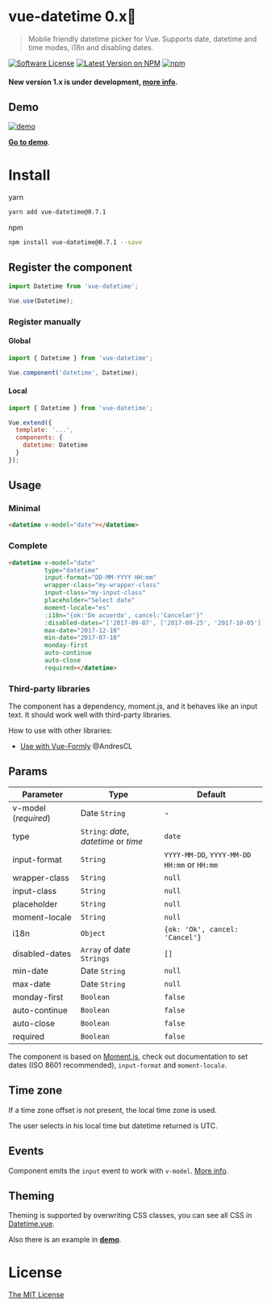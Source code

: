 # vue-datetime 0.x

> Mobile friendly datetime picker for Vue. Supports date, datetime and time modes, i18n and disabling dates.

[![Software License](https://img.shields.io/badge/license-MIT-brightgreen.svg?style=flat-square)](LICENSE.md)
[![Latest Version on NPM](https://img.shields.io/npm/v/vue-datetime.svg?style=flat-square)](https://npmjs.com/package/vue-datetime)
[![npm](https://img.shields.io/npm/dt/vue-datetime.svg?style=flat-square)](https://www.npmjs.com/package/vue-datetime)

#### New version 1.x is under development, [more info](https://github.com/mariomka/vue-datetime/issues/28).

## Demo

[![demo](https://raw.githubusercontent.com/mariomka/vue-datetime/master/docs/demo.gif)](http://mariomka.github.io/vue-datetime)

**[Go to demo](http://mariomka.github.io/vue-datetime)**.

# Install

yarn

```bash
yarn add vue-datetime@0.7.1
```

npm

```bash
npm install vue-datetime@0.7.1 --save
```

## Register the component

```js
import Datetime from 'vue-datetime';

Vue.use(Datetime);
```

### Register manually

#### Global

```js
import { Datetime } from 'vue-datetime';

Vue.component('datetime', Datetime);
```

#### Local

```js
import { Datetime } from 'vue-datetime';

Vue.extend({
  template: '...',
  components: {
    datetime: Datetime
  }
});
```

## Usage

### Minimal

```html
<datetime v-model="date"></datetime>
```

### Complete

```html
<datetime v-model="date"
          type="datetime"
          input-format="DD-MM-YYYY HH:mm"
          wrapper-class="my-wrapper-class"
          input-class="my-input-class"
          placeholder="Select date"
          moment-locale="es"
          :i18n="{ok:'De acuerdo', cancel:'Cancelar'}"
          :disabled-dates="['2017-09-07', ['2017-09-25', '2017-10-05']]"
          max-date="2017-12-10"
          min-date="2017-07-10"
          monday-first
          auto-continue
          auto-close
          required></datetime>
```

### Third-party libraries

The component has a dependency, moment.js, and it behaves like an input text. It should work well with third-party libraries.

How to use with other libraries:

- [Use with Vue-Formly](https://gist.github.com/AndresCL/2e45360643a1858883616d349e0a9171) @AndresCL

## Params

Parameter | Type | Default
--------- | ---- | ------
v-model (*required*) | Date `String` | -
type | `String`: *date*, *datetime* or *time* | `date`
input-format | `String` | `YYYY-MM-DD`, `YYYY-MM-DD HH:mm` or `HH:mm`
wrapper-class | `String` | `null`
input-class | `String` | `null`
placeholder | `String` | `null`
moment-locale | `String` | `null`
i18n | `Object` | `{ok: 'Ok', cancel: 'Cancel'}`
disabled-dates | `Array` of date `Strings` | `[]`
min-date | Date `String` | `null`
max-date | Date `String` | `null`
monday-first | `Boolean` | `false`
auto-continue | `Boolean` | `false`
auto-close | `Boolean` | `false`
required | `Boolean` | `false`

The component is based on [Moment.js](https://momentjs.com), check out documentation to set dates (ISO 8601 recommended), `input-format` and `moment-locale`.

## Time zone

If a time zone offset is not present, the local time zone is used.

The user selects in his local time but datetime returned is UTC.

## Events

Component emits the `input` event to work with `v-model`. [More info](https://vuejs.org/v2/guide/components.html#Form-Input-Components-using-Custom-Events).

## Theming

Theming is supported by overwriting CSS classes, you can see all CSS in [Datetime.vue](src/Datetime.vue).

Also there is an example in **[demo](http://mariomka.github.io/vue-datetime)**.

# License

[The MIT License](http://opensource.org/licenses/MIT)
